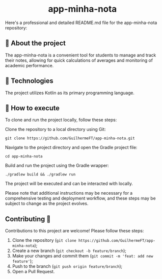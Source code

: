 <h1 align="center">app-minha-nota</h1>

Here's a professional and detailed README.md file for the app-minha-nota repository:

## 🔎 About the project
The app-minha-nota is a convenient tool for students to manage and track their notes, allowing for quick calculations of averages and monitoring of academic performance.

## 🧪 Technologies
The project utilizes Kotlin as its primary programming language.

## 🚀 How to execute
To clone and run the project locally, follow these steps:

 Clone the repository to a local directory using Git:
```
git clone https://github.com/GuilhermeFT/app-minha-nota.git
```
Navigate to the project directory and open the Gradle project file:
```
cd app-minha-nota
```
Build and run the project using the Gradle wrapper:
```
./gradlew build && ./gradlew run
```
The project will be executed and can be interacted with locally.

Please note that additional instructions may be necessary for a comprehensive testing and deployment workflow, and these steps may be subject to change as the project evolves.

## Contributing 🤝
Contributions to this project are welcome! Please follow these steps:
1. Clone the repository (`git clone https://github.com/GuilhermeFT/app-minha-nota`);
2. Create a new branch (`git checkout -b feature/branch`);
3. Make your changes and commit them (`git commit -m 'feat: add new feature'`);
4. Push to the branch (`git push origin feature/branch`);
5. Open a Pull Request.

